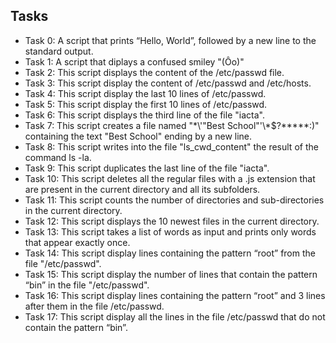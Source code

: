  ## Tasks

- Task 0: A script that prints “Hello, World”, followed by a new line to the standard output.
- Task 1: A script that diplays a confused smiley "(Ôo)"
- Task 2: This script displays the content of the /etc/passwd file.
- Task 3: This script display the content of /etc/passwd and /etc/hosts.
- Task 4: This script display the last 10 lines of /etc/passwd.
- Task 5: This script display the first 10 lines of /etc/passwd.
- Task 6: This script displays the third line of the file "iacta".
- Task 7: This script creates a file named "\*\\'"Best School"\'\\*$\?\*\*\*\*\*:)" containing the text "Best School" ending by a new line.
- Task 8: This script writes into the file "ls_cwd_content" the result of the command ls -la.
- Task 9: This script duplicates the last line of the file "iacta".
- Task 10: This script deletes all the regular files with a .js extension that are present in the current directory and all its subfolders.
- Task 11: This script counts the number of directories and sub-directories in the current directory.
- Task 12: This script displays the 10 newest files in the current directory.
- Task 13: This script takes a list of words as input and prints only words that appear exactly once. 
- Task 14: This script display lines containing the pattern “root” from the file "/etc/passwd".
- Task 15: This script display the number of lines that contain the pattern “bin” in the file "/etc/passwd".
- Task 16: This script display lines containing the pattern “root” and 3 lines after them in the file /etc/passwd.
- Task 17: This script display all the lines in the file /etc/passwd that do not contain the pattern “bin”.
